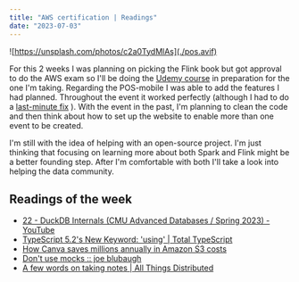 ```yaml
---
title: "AWS certification | Readings"
date: "2023-07-03"
---
```


![https://unsplash.com/photos/c2a0TydMlAs](./pos.avif)

For this 2 weeks I was planning on picking the Flink book but got approval to do the AWS exam so I'll be doing the [Udemy course](https://fidel.udemy.com/course/aws-certified-solutions-architect-associate-saa-c03) in preparation for the one I'm taking. Regarding the POS-mobile I was able to add the features I had planned. Throughout the event it worked perfectly (although I had to do a [last-minute fix](https://github.com/Cabeda/POS-mobile/commit/dd51e3e254473cde7df40746bbf8c4710788a6ab) ). With the event in the past, I'm planning to clean the code and then think about how to set up the website to enable more than one event to be created.

I'm still with the idea of helping with an open-source project. I'm just thinking that focusing on learning more about both Spark and Flink might be a better founding step. After I'm comfortable with both I'll take a look into helping the data community.

## Readings of the week

- [22 - DuckDB Internals (CMU Advanced Databases / Spring 2023) - YouTube](https://www.youtube.com/watch?v=bZOvAKGkzpQ)
- [TypeScript 5.2's New Keyword: 'using' | Total TypeScript](https://www.totaltypescript.com/typescript-5-2-new-keyword-using)
- [How Canva saves millions annually in Amazon S3 costs](https://www.canva.dev/blog/engineering/optimising-s3-savings/)
- [Don't use mocks :: joe blubaugh](https://joeblu.com/blog/2023_06_mocks/)
- [A few words on taking notes | All Things Distributed](https://www.allthingsdistributed.com/2023/06/a-few-words-on-taking-notes.html)
